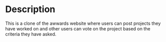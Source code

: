 # Description
This is a clone of the awwards website where users can post projects they have worked on and other users can vote on the project based on the criteria they have asked.


